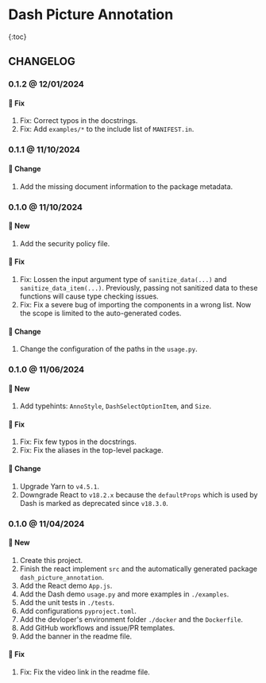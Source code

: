 # Dash Picture Annotation

{:toc}

## CHANGELOG

### 0.1.2 @ 12/01/2024

#### :wrench: Fix

1. Fix: Correct typos in the docstrings.
2. Fix: Add `examples/*` to the include list of `MANIFEST.in`.

### 0.1.1 @ 11/10/2024

#### :floppy_disk: Change

1. Add the missing document information to the package metadata.

### 0.1.0 @ 11/10/2024

#### :mega: New

1. Add the security policy file.

#### :wrench: Fix

1. Fix: Lossen the input argument type of `sanitize_data(...)` and `sanitize_data_item(...)`. Previously, passing not sanitized data to these functions will cause type checking issues.
2. Fix: Fix a severe bug of importing the components in a wrong list. Now the scope is limited to the auto-generated codes.

#### :floppy_disk: Change

1. Change the configuration of the paths in the `usage.py`.

### 0.1.0 @ 11/06/2024

#### :mega: New

1. Add typehints: `AnnoStyle`, `DashSelectOptionItem`, and `Size`.

#### :wrench: Fix

1. Fix: Fix few typos in the docstrings.
2. Fix: Fix the aliases in the top-level package.

#### :floppy_disk: Change

1. Upgrade Yarn to `v4.5.1`.
2. Downgrade React to `v18.2.x` because the `defaultProps` which is used by Dash is marked as deprecated since `v18.3.0`.

### 0.1.0 @ 11/04/2024

#### :mega: New

1. Create this project.
2. Finish the react implement `src` and the automatically generated package `dash_picture_annotation`.
3. Add the React demo `App.js`.
4. Add the Dash demo `usage.py` and more examples in `./examples`.
5. Add the unit tests in `./tests`.
6. Add configurations `pyproject.toml`.
7. Add the devloper's environment folder `./docker` and the `Dockerfile`.
8. Add GitHub workflows and issue/PR templates.
9. Add the banner in the readme file.

#### :wrench: Fix

1. Fix: Fix the video link in the readme file.
